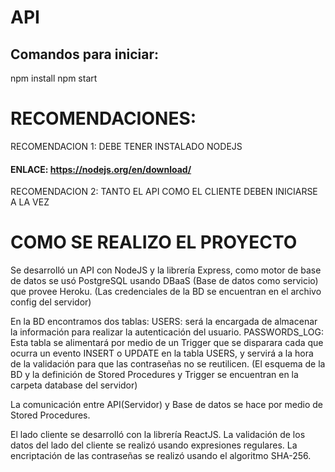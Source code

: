 # API

## Comandos para iniciar:
npm install
npm start

# RECOMENDACIONES: 
RECOMENDACION 1: DEBE TENER INSTALADO NODEJS 
#### ENLACE: https://nodejs.org/en/download/

RECOMENDACION 2: TANTO EL API COMO EL CLIENTE DEBEN INICIARSE A LA VEZ 


# COMO SE REALIZO EL PROYECTO

Se desarrolló un API con NodeJS y la librería Express, como motor de base de datos se usó PostgreSQL usando DBaaS (Base de datos como servicio) que provee Heroku. (Las credenciales de la BD se encuentran en el archivo config del servidor)

En la BD encontramos dos tablas: 
USERS: será la encargada de almacenar la información para realizar la autenticación del usuario.
PASSWORDS_LOG: Esta tabla se alimentará por medio de un Trigger que se disparara cada que ocurra un evento INSERT o UPDATE en la tabla USERS, y servirá a la hora de la validación para que las contraseñas no se reutilicen. (El esquema de la BD y la definición de Stored Procedures y Trigger se encuentran en la carpeta database del servidor)

La comunicación entre API(Servidor) y Base de datos se hace por medio de Stored Procedures.

El lado cliente se desarrolló con la librería ReactJS.
La validación de los datos del lado del cliente se realizó usando expresiones regulares.
La encriptación de las contraseñas se realizó usando el algoritmo SHA-256.
